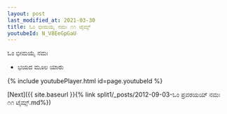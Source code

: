 ```yaml
---
layout: post
last_modified_at: 2021-03-30
title: ಓಂ ಭೀಮಯೈ ನಮಃ ೧೧ ಟೈಮ್ಸ್
youtubeId: N_V8EeGpGaU
---
```

 
 
 ಓಂ ಭೀಮಯೈ ನಮಃ  
 
 -  ಭಯದ ಮೂಲ ಯಾರು 
 
  
 
  
 
 
 
 
 
 


{% include youtubePlayer.html id=page.youtubeId %}
 
[Next]({{ site.baseurl }}{% link  split1/_posts/2012-09-03-ಓಂ ಪ್ರವರಯಯ್ ನಮಃ ೧೧ ಟೈಮ್ಸ್.md%})
 
